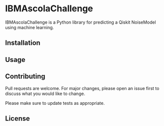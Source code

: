 # IBMAscolaChallenge

IBMAscolaChallenge is a Python library for predicting a Qiskit NoiseModel using machine learning.

## Installation

## Usage

## Contributing
Pull requests are welcome. For major changes, please open an issue first to discuss what you would like to change.

Please make sure to update tests as appropriate.

## License
